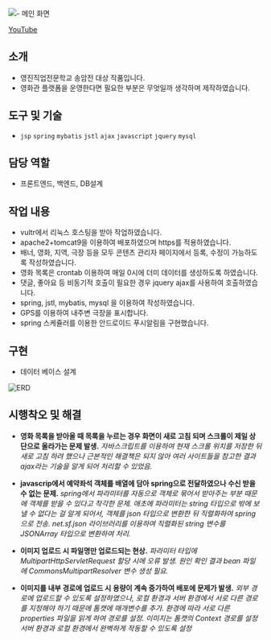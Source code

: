 ![- 메인 화면](https://user-images.githubusercontent.com/80761447/141538846-65971a25-5aa3-4f94-b18e-ec37c2642e03.png)

[YouTube](https://youtu.be/I4QrISJO7Tg)

## 소개

- 영진직업전문학교 송암전 대상 작품입니다.
- 영화관 플랫폼을 운영한다면 필요한 부분은 무엇일까 생각하며 제작하였습니다.

## 도구 및 기술

- `jsp` `spring` `mybatis` `jstl` `ajax` `javascript` `jquery`  `mysql`

## 담당 역할

- 프론트엔드, 백엔드, DB설계

## 작업 내용

- vultr에서 리눅스 호스팅을 받아 작업하였습니다.
- apache2+tomcat9을 이용하여 배포하였으며 https를 적용하였습니다.
- 배너, 영화, 지역, 극장 등을 모두 콘텐츠 관리자 페이지에서 등록, 수정이 가능하도록 작성하였습니다.
- 영화 목록은 crontab 이용하여 매일 0시에 더미 데이터를 생성하도록 하였습니다.
- 댓글, 좋아요 등 비동기적 호출이 필요한 경우 jquery ajax를 사용하여 호출하였습니다.
- spring, jstl, mybatis, mysql 을 이용하여 작성하였습니다.
- GPS를 이용하여 내주변 극장을 표시합니다.
- spring 스케쥴러를 이용한 안드로이드 푸시알림을 구현했습니다.

## 구현

- 데이터 베이스 설계

![ERD](https://user-images.githubusercontent.com/80761447/141538997-babe1476-4978-4f9d-bf64-3e2519e56f9b.png)

## 시행착오 및 해결

- **영화 목록을 받아올 때 목록을 누르는 경우 화면이 새로 고침 되며 스크롤이 제일 상단으로 올라가는 문제 발생.**
*자바스크립트를 이용하여 현재 스크롤 위치를 저장한 뒤 새로 고침 하려 했으나 근본적인 해결책은 되지 않아 여러 사이트들을 참고한 결과 ajax라는 기술을 알게 되어 처리할 수 있었음.*

- **javascrip에서 예약좌석 객체를 배열에 담아 spring으로 전달하였으나 수신 받을 수 없는 문제.**
*spring에서 파라미터를 자동으로 객체로 묶어서 받아주는 부분 때문에 객체를 받을 수 있다고 착각한 문제. 애초에 파라미터는 string 타입으로 밖에 보낼 수 없다는 걸 알게 되어서, 객체를 json 타입으로 변환한 뒤 직렬화하여 spring으로 전송. net.sf.json 라이브러리를 이용하여 직렬화된 string 변수를 JSONArray 타입으로 변환하여 처리.*

- **이미지 업로드 시 파일명만 업로드되는 현상.**
*파라미터 타입에 MultipartHttpServletRequest 할당 시에 오류 발생. 원인 확인 결과 bean 파일에 CommonsMultipartResolver 변수 생성 필요.*

- **이미지를 내부 경로에 업로드 시 용량이 계속 증가하여 배포에 문제가 발생.**
*외부 경로에 업로드할 수 있도록 설정하였으나, 로컬 환경과 서버 환경에서 서로 다른 경로를 지정해야 하기 때문에 톰캣에 매개변수를 추가. 환경에 따라 서로 다른 properties 파일을 읽게 하여 경로를 설정. 이미지는 톰캣의 Context 경로를 설정 서버 환경과 로컬 환경에서 완벽하게 작동할 수 있도록 설정*
